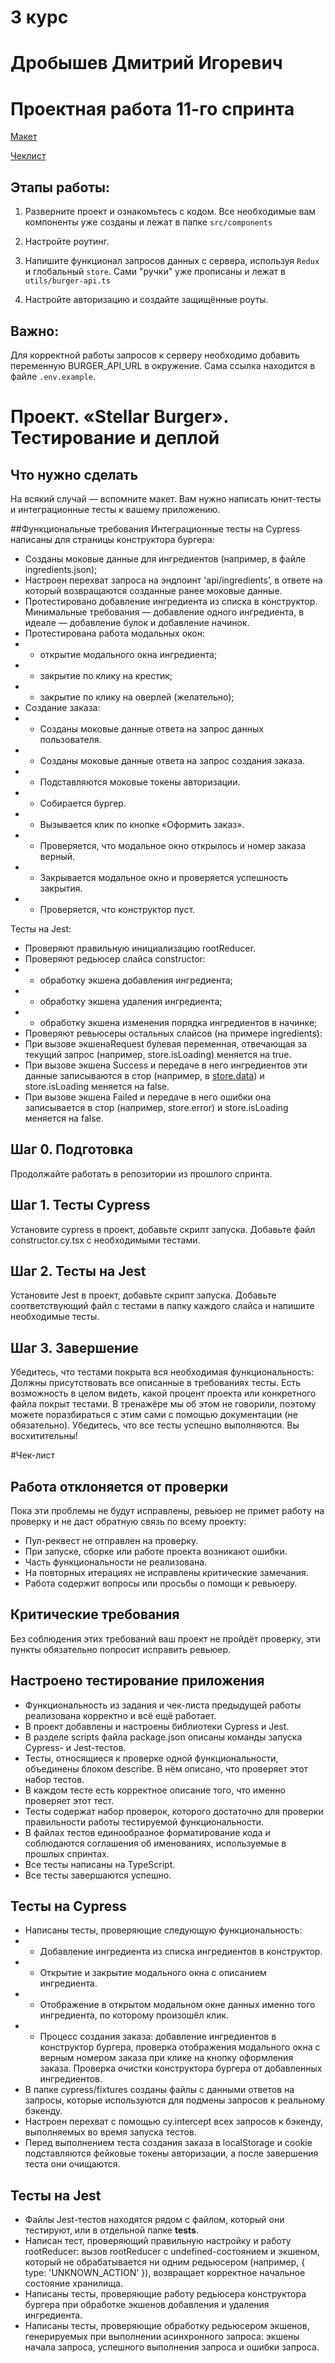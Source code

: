 # 3 курс
# Дробышев Дмитрий Игоревич

# Проектная работа 11-го спринта

[Макет](<https://www.figma.com/file/vIywAvqfkOIRWGOkfOnReY/React-Fullstack_-Проектные-задачи-(3-месяца)_external_link?type=design&node-id=0-1&mode=design>)

[Чеклист](https://www.notion.so/praktikum/0527c10b723d4873aa75686bad54b32e?pvs=4)

## Этапы работы:

1. Разверните проект и ознакомьтесь с кодом. Все необходимые вам компоненты уже созданы и лежат в папке `src/components`

2. Настройте роутинг.

3. Напишите функционал запросов данных с сервера, используя `Redux` и глобальный `store`. Сами "ручки" уже прописаны и лежат в `utils/burger-api.ts`

4. Настройте авторизацию и создайте защищённые роуты.

## Важно:

Для корректной работы запросов к серверу необходимо добавить переменную BURGER_API_URL в окружение. Сама ссылка находится в файле `.env.example`.


# Проект. «Stellar Burger». Тестирование и деплой

## Что нужно сделать
На всякий случай — вспомните макет.
Вам нужно написать юнит-тесты и интеграционные тесты к вашему приложению.

##Функциональные требования
Интеграционные тесты на Cypress написаны для страницы конструктора бургера:
  
* Созданы моковые данные для ингредиентов (например, в файле ingredients.json);
* Настроен перехват запроса на эндпоинт 'api/ingredients’, в ответе на который возвращаются созданные ранее моковые данные.
* Протестировано добавление ингредиента из списка в конструктор. Минимальные требования — добавление одного ингредиента, в идеале — добавление булок и добавление начинок.
* Протестирована работа модальных окон:
* * открытие модального окна ингредиента;
* * закрытие по клику на крестик;
* * закрытие по клику на оверлей (желательно);
* Создание заказа:
* * Созданы моковые данные ответа на запрос данных пользователя.
* * Созданы моковые данные ответа на запрос создания заказа.
* * Подставляются моковые токены авторизации.
* * Собирается бургер.
* * Вызывается клик по кнопке «Оформить заказ».
* * Проверяется, что модальное окно открылось и номер заказа верный.
* * Закрывается модальное окно и проверяется успешность закрытия.
* * Проверяется, что конструктор пуст.

Тесты на Jest:
  
* Проверяют правильную инициализацию rootReducer.
* Проверяют редьюсер слайса constructor:
* * обработку экшена добавления ингредиента;
* * обработку экшена удаления ингредиента;
* * обработку экшена изменения порядка ингредиентов в начинке;
* Проверяют ревьюсеры остальных слайсов (на примере ingredients):
* При вызове экшенаRequest булевая переменная, отвечающая за текущий запрос (например, store.isLoading) меняется на true.
* При вызове экшена Success и передаче в него ингредиентов эти данные записываются в стор (например, в [store.data](http://store.data)) и store.isLoading меняется на false.
* При вызове экшена Failed и передаче в него ошибки она записывается в стор (например, store.error) и store.isLoading меняется на false.


## Шаг 0. Подготовка
Продолжайте работать в репозитории из прошлого спринта.
## Шаг 1. Тесты Cypress
Установите cypress в проект, добавьте скрипт запуска.
Добавьте файл constructor.cy.tsx с необходимыми тестами.
## Шаг 2. Тесты на Jest
Установите Jest в проект, добавьте скрипт запуска.
Добавьте соответствующий файл с тестами в папку каждого слайса и напишите необходимые тесты.
## Шаг 3. Завершение
Убедитесь, что тестами покрыта вся необходимая функциональность:
Должны присутствовать все описанные в требованиях тесты.
Есть возможность в целом видеть, какой процент проекта или конкретного файла покрыт тестами. В тренажёре мы об этом не говорили, поэтому можете поразбираться с этим сами с помощью документации (не обязательно).
Убедитесь, что все тесты успешно выполняются.
Вы восхитительны!

#Чек-лист

## Работа отклоняется от проверки
Пока эти проблемы не будут исправлены, ревьюер не примет работу на проверку и не даст обратную связь по всему проекту:
* Пул-реквест не отправлен на проверку.
* При запуске, сборке или работе проекта возникают ошибки.
* Часть функциональности не реализована.
* На повторных итерациях не исправлены критические замечания.
* Работа содержит вопросы или просьбы о помощи к ревьюеру.

## Критические требования
Без соблюдения этих требований ваш проект не пройдёт проверку, эти пункты обязательно попросит исправить ревьюер.

## Настроено тестирование приложения
* Функциональность из задания и чек-листа предыдущей работы реализована корректно и всё ещё работает.
* В проект добавлены и настроены библиотеки Cypress и Jest.
* В разделе scripts файла package.json описаны команды запуска Cypress- и Jest-тестов.
* Тесты, относящиеся к проверке одной функциональности, объединены блоком describe. В нём описано, что проверяет этот набор тестов.
* В каждом тесте есть корректное описание того, что именно проверяет этот тест.
* Тесты содержат набор проверок, которого достаточно для проверки правильности работы тестируемой функциональности.
* В файлах тестов единообразное форматирование кода и соблюдаются соглашения об именованиях, используемые в прошлых спринтах.
* Все тесты написаны на TypeScript.
* Все тесты завершаются успешно.

## Тесты на Cypress
* Написаны тесты, проверяющие следующую функциональность:
* * Добавление ингредиента из списка ингредиентов в конструктор.
* * Открытие и закрытие модального окна с описанием ингредиента.
* * Отображение в открытом модальном окне данных именно того ингредиента, по которому произошёл клик.
* * Процесс создания заказа: добавление ингредиентов в конструктор бургера, проверка отображения модального окна с верным номером заказа при клике на кнопку оформления заказа. Проверка очистки конструктора бургера от добавленных ингредиентов.
* В папке cypress/fixtures созданы файлы с данными ответов на запросы, которые используются для подмены запросов к реальному бэкенду.
* Настроен перехват с помощью cy.intercept всех запросов к бэкенду, выполняемых во время запуска тестов.
* Перед выполнением теста создания заказа в localStorage и сookie подставляются фейковые токены авторизации, а после завершения теста они очищаются.

## Тесты на Jest
* Файлы Jest-тестов находятся рядом с файлом, который они тестируют, или в отдельной папке __tests__.
* Написан тест, проверяющий правильную настройку и работу rootReducer: вызов rootReducer с undefined-состоянием и экшеном, который не обрабатывается ни одним редьюсером (например, { type: 'UNKNOWN_ACTION' }), возвращает корректное начальное состояние хранилища.
* Написаны тесты, проверяющие работу редьюсера конструктора бургера при обработке экшенов добавления и удаления ингредиента.
* Написаны тесты, проверяющие обработку редьюсером экшенов, генерируемых при выполнении асинхронного запроса: экшены начала запроса, успешного выполнения запроса и ошибки запроса.
